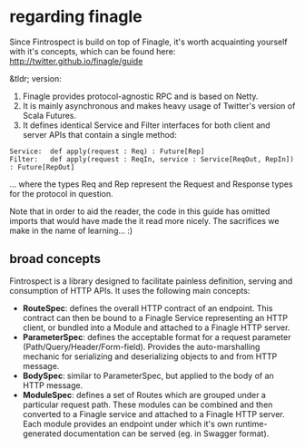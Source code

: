 # regarding finagle
Since Fintrospect is build on top of Finagle, it's worth acquainting yourself with it's concepts, which can be found here: http://twitter.github.io/finagle/guide

&tldr; version:
1. Finagle provides protocol-agnostic RPC and is based on Netty.
2. It is mainly asynchronous and makes heavy usage of Twitter's version of Scala Futures.
3. It defines identical Service and Filter interfaces for both client and server APIs that contain a single method:
```
Service:  def apply(request : Req) : Future[Rep]
Filter:   def apply(request : ReqIn, service : Service[ReqOut, RepIn]) : Future[RepOut]
```
... where the types Req and Rep represent the Request and Response types for the protocol in question.

Note that in order to aid the reader, the code in this guide has omitted imports that would have made the it read more nicely. The sacrifices we make in the name of learning... :)

## broad concepts
Fintrospect is a library designed to facilitate painless definition, serving and consumption of HTTP APIs. It uses the following main concepts:

- <strong>RouteSpec</strong>: defines the overall HTTP contract of an endpoint. This contract can then be bound to a Finagle Service representing an HTTP client, or bundled into a Module and attached to a Finagle HTTP server.
- <strong>ParameterSpec</strong>: defines the acceptable format for a request parameter (Path/Query/Header/Form-field). Provides the auto-marshalling mechanic for serializing and deserializing objects to and from HTTP message.
- <strong>BodySpec</strong>: similar to ParameterSpec, but applied to the body of an HTTP message.
- <strong>ModuleSpec</strong>: defines a set of Routes which are grouped under a particular request path. These modules can be combined and then converted to a Finagle service and attached to a Finagle HTTP server. Each module provides an endpoint under which 
it's own runtime-generated documentation can be served (eg. in Swagger format).
